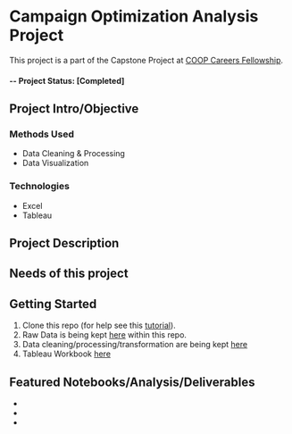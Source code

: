 # Campaign Optimization Analysis Project
This project is a part of the Capstone Project at [COOP Careers Fellowship](https://coopcareers.org/).

#### -- Project Status: [Completed]

## Project Intro/Objective


### Methods Used
* Data Cleaning & Processing
* Data Visualization

### Technologies
* Excel
* Tableau

## Project Description


## Needs of this project

## Getting Started
1. Clone this repo (for help see this [tutorial](https://help.github.com/articles/cloning-a-repository/)).
2. Raw Data is being kept [here](https://github.com/chenweida6220/diabetes-risk-visualization/tree/main/data) within this repo.    
3. Data cleaning/processing/transformation are being kept [here]()
4. Tableau Workbook [here]()

## Featured Notebooks/Analysis/Deliverables
* []()
* []()
* []()
